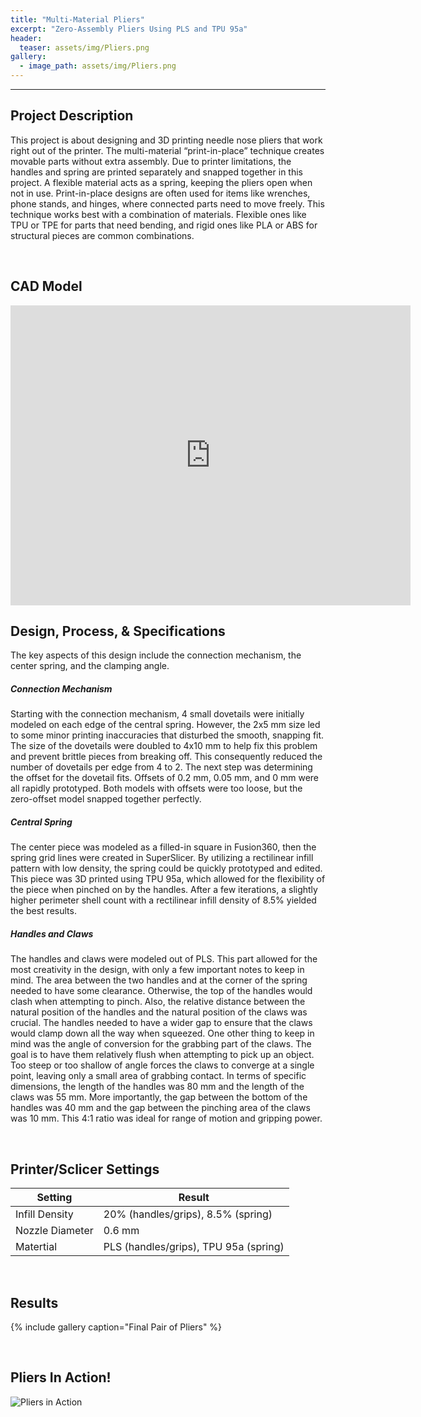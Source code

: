```yaml
---
title: "Multi-Material Pliers"
excerpt: "Zero-Assembly Pliers Using PLS and TPU 95a"
header:
  teaser: assets/img/Pliers.png
gallery:
  - image_path: assets/img/Pliers.png
---
```

---

## Project Description

This project is about designing and 3D printing needle nose pliers that work right out of the printer. The multi-material “print-in-place” technique creates movable parts without extra assembly. Due to printer limitations, the handles and spring are printed separately and snapped together in this project. A flexible material acts as a spring, keeping the pliers open when not in use. Print-in-place designs are often used for items like wrenches, phone stands, and hinges, where connected parts need to move freely. This technique works best with a combination of materials. Flexible ones like TPU or TPE for parts that need bending, and rigid ones like PLA or ABS for structural pieces are common combinations.

<br>

## CAD Model

<iframe src="https://vanderbilt643.autodesk360.com/shares/public/SH286ddQT78850c0d8a4f30ad019b1cca426?mode=embed" width="640" height="480" allowfullscreen="true" webkitallowfullscreen="true" mozallowfullscreen="true"  frameborder="0"></iframe>

<br>

## Design, Process, & Specifications

The key aspects of this design include the connection mechanism, the center spring, and the clamping angle. 

##### Connection Mechanism
Starting with the connection mechanism, 4 small dovetails were initially modeled on each edge of the central spring. However, the 2x5 mm size led to some minor printing inaccuracies that disturbed the smooth, snapping fit. The size of the dovetails were doubled to 4x10 mm to help fix this problem and prevent brittle pieces from breaking off. This consequently reduced the number of dovetails per edge from 4 to 2. The next step was determining the offset for the dovetail fits. Offsets of 0.2 mm, 0.05 mm, and 0 mm were all rapidly prototyped. Both models with offsets were too loose, but the zero-offset model snapped together perfectly.

##### Central Spring
The center piece was modeled as a filled-in square in Fusion360, then the spring grid lines were created in SuperSlicer. By utilizing a rectilinear infill pattern with low density, the spring could be quickly prototyped and edited. This piece was 3D printed using TPU 95a, which allowed for the flexibility of the piece when pinched on by the handles. After a few iterations, a slightly higher perimeter shell count with a rectilinear infill density of 8.5% yielded the best results.

##### Handles and Claws
The handles and claws were modeled out of PLS. This part allowed for the most creativity in the design, with only a few important notes to keep in mind. The area between the two handles and at the corner of the spring needed to have some clearance. Otherwise, the top of the handles would clash when attempting to pinch. Also, the relative distance between the natural position of the handles and the natural position of the claws was crucial. The handles needed to have a wider gap to ensure that the claws would clamp down all the way when squeezed. One other thing to keep in mind was the angle of conversion for the grabbing part of the claws. The goal is to have them relatively flush when attempting to pick up an object. Too steep or too shallow of angle forces the claws to converge at a single point, leaving only a small area of grabbing contact. In terms of specific dimensions, the length of the handles was 80 mm and the length of the claws was 55 mm. More importantly, the gap between the bottom of the handles was 40 mm and the gap between the pinching area of the claws was 10 mm. This 4:1 ratio was ideal for range of motion and gripping power.

<br>

## Printer/Sclicer Settings

| Setting         | Result                                |
|-----------------|---------------------------------------|
| Infill Density  | 20% (handles/grips), 8.5% (spring)    |
| Nozzle Diameter | 0.6 mm                                |
| Matertial       | PLS (handles/grips), TPU 95a (spring) |

<br>

## Results

{% include gallery caption="Final Pair of Pliers" %}

<br>

## Pliers In Action!

![Pliers in Action](/assets/img/PliersGIF.gif)
